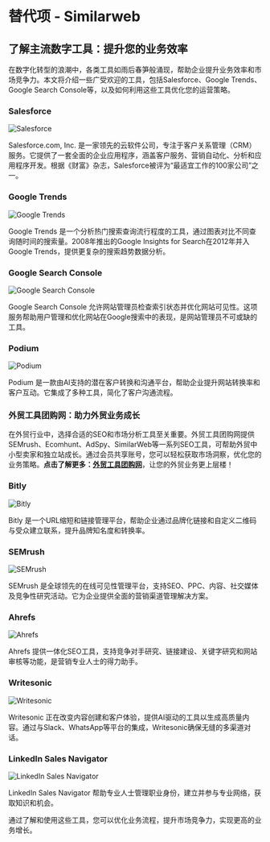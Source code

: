 # 替代项 - Similarweb

## 了解主流数字工具：提升您的业务效率

在数字化转型的浪潮中，各类工具如雨后春笋般涌现，帮助企业提升业务效率和市场竞争力。本文将介绍一些广受欢迎的工具，包括Salesforce、Google Trends、Google Search Console等，以及如何利用这些工具优化您的运营策略。

### Salesforce

![Salesforce](https://cdn-1.webcatalog.io/catalog/salesforce/salesforce-icon-filled-128.png?v=1714775723778)

Salesforce.com, Inc. 是一家领先的云软件公司，专注于客户关系管理（CRM）服务。它提供了一套全面的企业应用程序，涵盖客户服务、营销自动化、分析和应用程序开发。根据《财富》杂志，Salesforce被评为“最适宜工作的100家公司”之一。

### Google Trends

![Google Trends](https://cdn-1.webcatalog.io/catalog/google-trends/google-trends-icon-filled-128.png?v=1714773081369)

Google Trends 是一个分析热门搜索查询流行程度的工具，通过图表对比不同查询随时间的搜索量。2008年推出的Google Insights for Search在2012年并入Google Trends，提供更复杂的搜索趋势数据分析。

### Google Search Console

![Google Search Console](https://cdn-1.webcatalog.io/catalog/google-search-console/google-search-console-icon-filled-128.png?v=1714774549546)

Google Search Console 允许网站管理员检查索引状态并优化网站可见性。这项服务帮助用户管理和优化网站在Google搜索中的表现，是网站管理员不可或缺的工具。

### Podium

![Podium](https://cdn-1.webcatalog.io/catalog/podium/podium-icon-filled-128.png?v=1714775503203)

Podium 是一款由AI支持的潜在客户转换和沟通平台，帮助企业提升网站转换率和客户互动。它集成了多种工具，简化了客户沟通流程。

### 外贸工具团购网：助力外贸业务成长

在外贸行业中，选择合适的SEO和市场分析工具至关重要。外贸工具团购网提供SEMrush、Ecomhunt、AdSpy、SimilarWeb等一系列SEO工具，可帮助外贸中小型卖家和独立站成长。通过会员共享账号，您可以轻松获取市场洞察，优化您的业务策略。**点击了解更多：[外贸工具团购网](https://bit.ly/waimao518)**，让您的外贸业务更上层楼！

### Bitly

![Bitly](https://cdn-1.webcatalog.io/catalog/bitly/bitly-icon-filled-128.png?v=1714773395792)

Bitly 是一个URL缩短和链接管理平台，帮助企业通过品牌化链接和自定义二维码与受众建立联系，提升品牌知名度和转换率。

### SEMrush

![SEMrush](https://cdn-1.webcatalog.io/catalog/semrush/semrush-icon-filled-128.png?v=1714775777329)

SEMrush 是全球领先的在线可见性管理平台，支持SEO、PPC、内容、社交媒体及竞争性研究活动。它为企业提供全面的营销渠道管理解决方案。

### Ahrefs

![Ahrefs](https://cdn-1.webcatalog.io/catalog/ahrefs/ahrefs-icon-filled-128.png?v=1714773158577)

Ahrefs 提供一体化SEO工具，支持竞争对手研究、链接建设、关键字研究和网站审核等功能，是营销专业人士的得力助手。

### Writesonic

![Writesonic](https://cdn-1.webcatalog.io/catalog/writesonic/writesonic-icon-filled-128.png?v=1714776525059)

Writesonic 正在改变内容创建和客户体验，提供AI驱动的工具以生成高质量内容。通过与Slack、WhatsApp等平台的集成，Writesonic确保无缝的多渠道对话。

### LinkedIn Sales Navigator

![LinkedIn Sales Navigator](https://cdn-1.webcatalog.io/catalog/linkedin-sales-navig/linkedin-sales-navig-icon-filled-128.png?v=1732983875745)

LinkedIn Sales Navigator 帮助专业人士管理职业身份，建立并参与专业网络，获取知识和机会。

通过了解和使用这些工具，您可以优化业务流程，提升市场竞争力，实现更高的业务增长。

